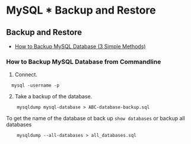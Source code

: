 # MySQL * Backup and Restore

## Backup and Restore

- [How to Backup MySQL Database (3 Simple Methods)](https://serverguy.com/servers/how-to-backup-mysql-database/)

### How to Backup MySQL Database from Commandline

1. Connect.
````
  mysql -username -p
````

2. Take a backup of the database.

````
	mysqldump mysql-database > ABC-database-backup.sql
````
To get the name of the database ot back up `show databases` or backup all databases 

```
	mysqldump --all-databases > all_databases.sql
```

###